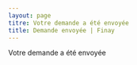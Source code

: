 ```yaml
---
layout: page
titre: Votre demande a été envoyée
title: Demande envoyée | Finay
---
```

<div id="send-contact"></div>
Votre demande a été envoyée
